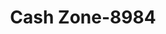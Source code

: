 ---
f_zip-code: 75074
f_state-code: TX
title: Cash Zone-8984
f_phone: 972-422-8242
f_city-only: Plano
f_address: 1409 Shiloh Rd Plano
f_location-unique-id: '8984'
slug: cash-zone-8984
updated-on: '2024-05-30T13:46:58.046Z'
created-on: '2024-05-30T13:36:59.803Z'
published-on: '2024-05-30T13:54:32.469Z'
f_city-state: cms/city/plano-tx.md
f_company: cms/company/cash-zone.md
f_state: cms/state/texas.md
layout: '[payday-loan].html'
tags: payday-loan
---